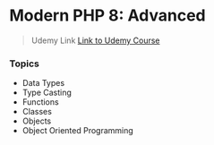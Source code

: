 # Modern PHP 8: Advanced
> Udemy Link [Link to Udemy Course](https://www.udemy.com/course/master-php-for-absolute-beginners/learn/lecture/46434807#content)
### Topics
- Data Types
- Type Casting
- Functions
- Classes
- Objects
- Object Oriented Programming